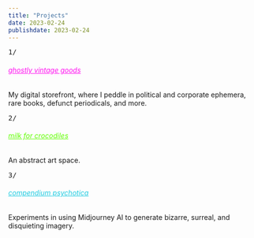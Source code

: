 ```yaml
---
title: "Projects"
date: 2023-02-24
publishdate: 2023-02-24
---
```


<div class="project_box_ecom">

<div class="project_left">

<p class="webicon_ecom"><span style="font-family: monospace;">1/</span></p>

</div>

<div class="project_right">

<h6><a href="https://www.ebay.com/usr/ghostlyvintagegoods" style="color:#FF10F0">ghostly vintage goods</a></h6>

<p class="projectp">My digital storefront, where I peddle in political and corporate ephemera, rare books, defunct periodicals, and more.</p>

</div>

<div class="clear">

</div>

</div>


<div class="project_box_web">

<div class="project_left">

<p class="webicon_web"><span style="font-family: monospace;">2/</span></p>

</div>

<div class="project_right">

<h6><a href="https://www.milkforcrocodiles.com" style="color:#60FF00">milk for crocodiles</a></h6>

<p class="projectp">An abstract art space.</p>

</div>

<div class="clear">

</div>

</div>


<div class="project_box_social">

<div class="project_left">

<p class="webicon_social"><span style="font-family: monospace;">3/</span></p>

</div>

<div class="project_right">

<h6><a href="https://www.instagram.com/compendium_psychotica/" style="color:#1ECBE1">compendium psychotica</a></h6>

<p class="projectp">Experiments in using Midjourney AI to generate bizarre, surreal, and disquieting imagery.</p>

</div>

<div class="clear">

</div>

</div>